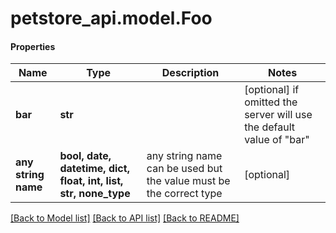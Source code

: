 # petstore_api.model.Foo

#### Properties
Name | Type | Description | Notes
------------ | ------------- | ------------- | -------------
**bar** | **str** |  | [optional]  if omitted the server will use the default value of "bar"
**any string name** | **bool, date, datetime, dict, float, int, list, str, none_type** | any string name can be used but the value must be the correct type | [optional]

[[Back to Model list]](../../README.md#documentation-for-models) [[Back to API list]](../../README.md#documentation-for-api-endpoints) [[Back to README]](../../README.md)

